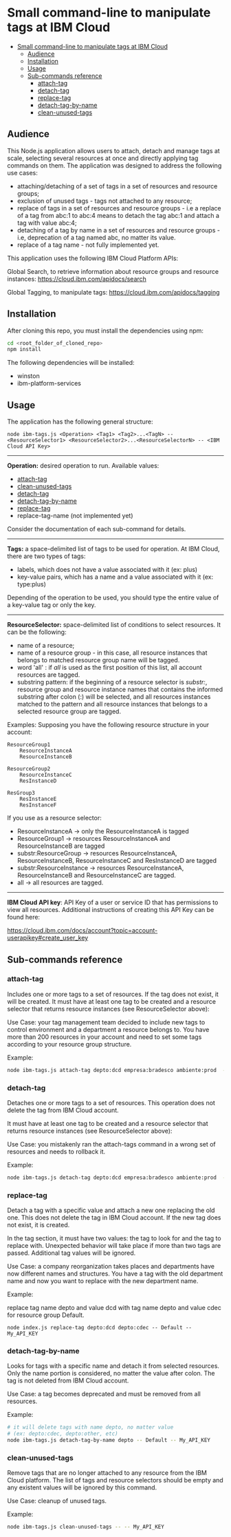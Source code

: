# Small command-line to manipulate tags at IBM Cloud

<!-- TOC -->

- [Small command-line to manipulate tags at IBM Cloud](#small-command-line-to-manipulate-tags-at-ibm-cloud)
    - [Audience](#audience)
    - [Installation](#installation)
    - [Usage](#usage)
    - [Sub-commands reference](#sub-commands-reference)
        - [attach-tag](#attach-tag)
        - [detach-tag](#detach-tag)
        - [replace-tag](#replace-tag)
        - [detach-tag-by-name](#detach-tag-by-name)
        - [clean-unused-tags](#clean-unused-tags)

<!-- /TOC -->

## Audience

This Node.js application allows users to attach, detach and manage tags at scale, selecting several resources at once and directly applying tag commands on them. The application was designed to address the following use cases:

* attaching/detaching of a set of tags in a set of resources and resource groups;
* exclusion of unused tags - tags not attached to any resource;
* replace of tags in a set of resources and resource groups - i.e a replace of a tag from abc:1 to abc:4 means to detach the tag abc:1 and attach a tag with value abc:4;
* detaching of a tag by name in a set of resources and resource groups - i.e, deprecation of a tag named abc, no matter its value.
* replace of a tag name - not fully implemented yet.

This application uses the following IBM Cloud Platform APIs:

Global Search, to retrieve information about resource groups and resource instances:
https://cloud.ibm.com/apidocs/search

Global Tagging, to manipulate tags:
https://cloud.ibm.com/apidocs/tagging

## Installation

After cloning this repo, you must install the dependencies using npm:

```bash
cd <root_folder_of_cloned_repo>
npm install
```

The following dependencies will be installed:

* winston
* ibm-platform-services

## Usage

The application has the following general structure:

````
node ibm-tags.js <Operation> <Tag1> <Tag2>...<TagN> -- <ResourceSelector1> <ResourceSelector2>...<ResourceSelectorN> -- <IBM Cloud API Key>
````
----
**Operation:** desired operation to run. Available values:

* [attach-tag](#attach-tag)
* [clean-unused-tags](#clean-unused-tags)
* [detach-tag](#detach-tag)
* [detach-tag-by-name](#detach-tag-by-name)
* [replace-tag](#replace-tag)
* replace-tag-name (not implemented yet)

Consider the documentation of each sub-command for details.

----

**Tags:** a space-delimited list of tags to be used for operation. At IBM Cloud, there are two types of tags:

* labels, which does not have a value associated with it (ex: plus)
* key-value pairs, which has a name and a value associated with it (ex: type:plus)

Depending of the operation to be used, you should type the entire value of a key-value tag or only the key.

----

**ResourceSelector:** space-delimited list of conditions to select resources. It can be the following:

* name of a resource;
* name of a resource group - in this case, all resource instances that belongs to matched resource group name will be tagged.
* word 'all' : if *all* is used as the first position of this list, all account resources are tagged.
* substring pattern: if the beginning of a resource selector is *substr:*, resource group and resource instance names that contains the informed substring after colon (:) will be selected, and all resources instances matched to the pattern and all resource instances that belongs to a selected resource group are tagged.

Examples:
Supposing you have the following resource structure in your account:

```
ResourceGroup1
    ResourceInstanceA
    ResourceInstanceB

ResourceGroup2
    ResourceInstanceC
    ResInstanceD

ResGroup3
    ResInstanceE
    ResInstanceF
```

If you use as a resource selector:

- ResourceInstanceA -> only the ResourceInstanceA is tagged
- ResourceGroup1 -> resources ResourceInstanceA and ResourceInstanceB are tagged
- substr:ResourceGroup -> resources ResourceInstanceA, ResourceInstanceB, ResourceInstanceC and ResInstanceD are tagged
- substr:ResourceInstance -> resources ResourceInstanceA, ResourceInstanceB and ResourceInstanceC are tagged.
- all -> all resources are tagged.
   
----

**IBM Cloud API key**: API Key of a user or service ID that has permissions to view all resources. Additional instructions of creating this API Key can be found here:

https://cloud.ibm.com/docs/account?topic=account-userapikey#create_user_key

## Sub-commands reference

### attach-tag

Includes one or more tags to a set of resources. If the tag does not exist, it will be created.
It must have at least one tag to be created and a resource selector that returns resource instances (see ResourceSelector above):

Use Case: your tag management team decided to include new tags to control environment and a department a resource belongs to. You have more than 200 resources in your account and need to set some tags according to your resource group structure.

Example:

```bash
node ibm-tags.js attach-tag depto:dcd empresa:bradesco ambiente:prod  -- DCD_Agencias_1 Default -- My_API_KEY
```

### detach-tag

Detaches one or more tags to a set of resources. This operation does not delete the tag from IBM Cloud account.

It must have at least one tag to be created and a resource selector that returns resource instances (see ResourceSelector above):

Use Case: you mistakenly ran the attach-tags command in a wrong set of resources and needs to rollback it.

Example:

```bash
node ibm-tags.js detach-tag depto:dcd empresa:bradesco ambiente:prod  -- DCD_Agencias_1 Default -- My_API_KEY
```

### replace-tag

Detach a tag with a specific value and attach a new one replacing the old one. This does not delete the tag in IBM Cloud account. If the new tag does not exist, it is created.

In the tag section, it must have two values: the tag to look for and the tag to replace with. Unexpected behavior will take place if more than two tags are passed. Additional tag values will be ignored.

Use Case: a company reorganization takes places and departments have now different names and structures. You have a tag with the old department name and now you want to replace with the new department name.

Example:

replace tag name depto and value dcd with tag name depto and value cdec for resource group Default.
```
node index.js replace-tag depto:dcd depto:cdec -- Default -- My_API_KEY
```

### detach-tag-by-name

Looks for tags with a specific name and detach it from selected resources. Only the name portion is considered, no matter the value after colon. The tag is not deleted from IBM Cloud account.

Use Case: a tag becomes deprecated and must be removed from all resources.

Example:
```bash
# it will delete tags with name depto, no matter value
# (ex: depto:cdec, depto:other, etc)
node ibm-tags.js detach-tag-by-name depto -- Default -- My_API_KEY
```

### clean-unused-tags

Remove tags that are no longer attached to any resource from the IBM Cloud platform. The list of tags and resource selectors should be empty and any existent values will be ignored by this command.

Use Case: cleanup of unused tags.

Example:
```bash
node ibm-tags.js clean-unused-tags -- -- My_API_KEY
```